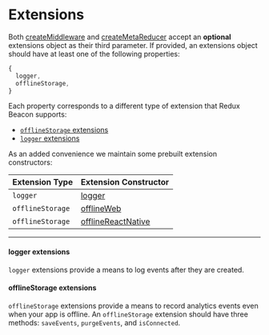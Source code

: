 # Extensions

Both [createMiddleware](../api/create-middleware.md) and
[createMetaReducer](../api/create-meta-reducer.md) accept an
**optional** extensions object as their third parameter. If provided,
an extensions object should have at least one of the following
properties:

```js
{
  logger,
  offlineStorage,
}
```

Each property corresponds to a different type of extension that
Redux Beacon supports:
 - [`offlineStorage` extensions](#offlinestorage-extensions)
 - [`logger` extensions](#logger-extensions)

As an added convenience we maintain some prebuilt extension constructors:

| Extension Type | Extension Constructor|
| -------------- | -------------- |
| `logger`       | [logger](logger.md)       |
| `offlineStorage` | [offlineWeb](offline-web.md) |
| `offlineStorage` | [offlineReactNative](offline-react-native.md) |

----

#### logger extensions
`logger` extensions provide a means to log events after they are created.

#### offlineStorage extensions
`offlineStorage` extensions provide a means to record analytics events
even when your app is offline. An `offlineStorage` extension should
have three methods: `saveEvents`, `purgeEvents`, and
`isConnected`.
